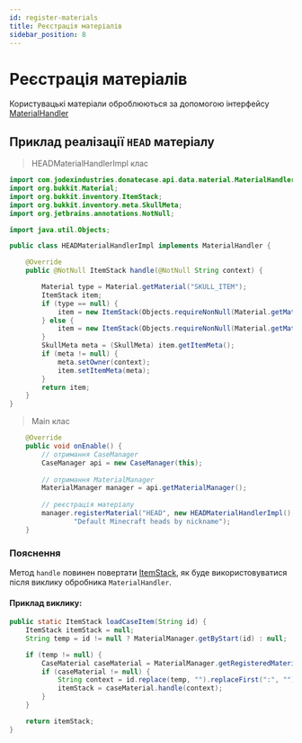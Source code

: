 ```yaml
---
id: register-materials
title: Реєстрація матеріалів
sidebar_position: 8
---
```

# Реєстрація матеріалів

Користувацькі матеріали оброблюються за допомогою інтерфейсу [MaterialHandler](https://repo.jodexindustries.xyz/javadoc/releases/com/jodexindustries/donatecase/DonateCaseAPI/2.2.5.6/raw/com/jodexindustries/donatecase/api/data/material/MaterialHandler.html)

## Приклад реалізації `HEAD` матеріалу
> HEADMaterialHandlerImpl клас
```java
import com.jodexindustries.donatecase.api.data.material.MaterialHandler;
import org.bukkit.Material;
import org.bukkit.inventory.ItemStack;
import org.bukkit.inventory.meta.SkullMeta;
import org.jetbrains.annotations.NotNull;

import java.util.Objects;

public class HEADMaterialHandlerImpl implements MaterialHandler {

    @Override
    public @NotNull ItemStack handle(@NotNull String context) {

        Material type = Material.getMaterial("SKULL_ITEM");
        ItemStack item;
        if (type == null) {
            item = new ItemStack(Objects.requireNonNull(Material.getMaterial("PLAYER_HEAD")));
        } else {
            item = new ItemStack(Objects.requireNonNull(Material.getMaterial("SKULL_ITEM")), 1, (short) 3);
        }
        SkullMeta meta = (SkullMeta) item.getItemMeta();
        if (meta != null) {
            meta.setOwner(context);
            item.setItemMeta(meta);
        }
        return item;
    }
}
```
> Main клас
```java
    @Override
    public void onEnable() {
        // отримання CaseManager
        CaseManager api = new CaseManager(this);
        
        // отримання MaterialManager
        MaterialManager manager = api.getMaterialManager();
        
        // реєстрація матеріалу
        manager.registerMaterial("HEAD", new HEADMaterialHandlerImpl(),
                "Default Minecraft heads by nickname");
    }
```


### Пояснення
Метод `handle` повинен повертати [ItemStack](https://helpch.at/docs/1.16.5/org/bukkit/inventory/ItemStack.html),
як буде використовуватися після виклику обробника `MaterialHandler`.

#### Приклад виклику:

```java
public static ItemStack loadCaseItem(String id) {
    ItemStack itemStack = null;
    String temp = id != null ? MaterialManager.getByStart(id) : null;

    if (temp != null) {
        CaseMaterial caseMaterial = MaterialManager.getRegisteredMaterial(temp);
        if (caseMaterial != null) {
            String context = id.replace(temp, "").replaceFirst(":", "").trim();
            itemStack = caseMaterial.handle(context);
        }
    }

    return itemStack;
}
```
